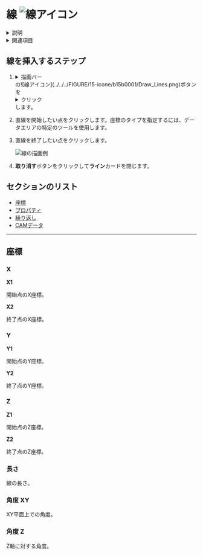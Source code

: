 # 線 ![線アイコン](../../../FIGURE/15-icone/b15b0001/Draw_Lines.png)

<details>
<summary>説明</summary>

開始点および終点という2つの頂点のみを持つ直線のセグメントをトレースする。

線の2点を修正するまたは特定の長さまたは方向の1つの直線をトレースするには、<details><summary>データエリア</summary>データ入力用の特定のエリアを定義する一般的な用語です。</details>の関連<details><summary>フィールド</summary>データまたはコマンドを含む所定のエリア（データフィールドまたはコマンドフィールド）。</details>を使用します。
</details>

<details>
<summary>関連項目</summary>

* [より高度な形状用のタブ](b.AbstractObjectInsertor.md#より高度な-形状用のタブ)
* [コントロール- キー - 指示](../_HTM_PARTI/H1-barreS-C.md#コントロール-キー-指示)
* [ビューの管理](../../../_USO-bSuiteComuni/Gestione-viste.md)
* [オブジェクトの表示方法](../../../_USO-bSuiteComuni/visualiz-oggetti.md)
* [平面図形または3D図形を作成する](../02-Nozioni/Dis-figure.md#平面図形または3D図形を作成する)

**描画の概念：**
* [構成平面](../02-Nozioni/PianoCostr.md)
* [平面図形または3D図形を作成する](../02-Nozioni/Dis-figure.md#平面図形または3D図形を作成する)
* [オブジェクトを操作する](../02-Nozioni/oggetti.md#オブジェクトを操作する)
* [カーソルの動きの制限および妨害](../02-Nozioni/puntatore.md#カーソルの動きの制限および妨害)
</details>

## 線を挿入するステップ

1. <details><summary>描画バー</summary>描画ツールを一覧表示するバー。</details>の![線アイコン](../../../FIGURE/15-icone/b15b0001/Draw_Lines.png)ボタンを<details><summary>クリック</summary>（1）画面上のポインタの下にあるオブジェクト（アイコン、ボタンなど）の上でマウスボタンを押す（そしてすぐに離す）行為を示します。（2）（動詞）選択したコマンドの機能を有効にするため、マウスの左ボタンを押してすぐに離します。</details>します。

2. 直線を開始したい点をクリックします。座標のタイプを指定するには、データエリアの特定のツールを使用します。

3. 直線を終了したい点をクリックします。

   ![線の描画例](../../../FIGURE/10-videateComplete/arte4/b10b0397.gif)

4. **取り消す**ボタンをクリックして**ライン**カードを閉じます。

## セクションのリスト

* [座標](#座標)
* [プロパティ](b.AbstractObjectInsertor.md#プロパティ)
* [繰り返し](b.AbstractObjectInsertor.md#繰り返し)
* [CAMデータ](b.AbstractObjectInsertor.md#CAMデータ)

---

## 座標

### X
**X1**

開始点のX座標。

**X2**

終了点のX座標。

### Y
**Y1**

開始点のY座標。

**Y2**

終了点のY座標。

### Z
**Z1**

開始点のZ座標。

**Z2**

終了点のZ座標。

### 長さ
線の長さ。

### 角度 XY
XY平面上での角度。

### 角度 Z
Z軸に対する角度。 